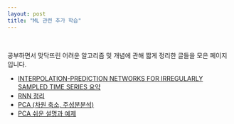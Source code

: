 ```yaml
---
layout: post
title: "ML 관련 추가 학습"
---
```


<br>

공부하면서 맞닥뜨린 어려운 알고리즘 및 개념에 관해 짧게 정리한 글들을 모은 페이지입니다.

- [INTERPOLATION-PREDICTION NETWORKS FOR IRREGULARLY SAMPLED TIME SERIES 요약](https://suhwanmylife.github.io/INTERPOLATION-PREDICTION-NETWORKS-FOR-IRREGULARLY-SAMPLED-TIME-SERIES-%EC%9A%94%EC%95%BD/)
- [RNN 정리](https://suhwanmylife.github.io/RNN-%EC%A0%95%EB%A6%AC/)
- [PCA (차원 축소, 주성분분석)](https://suhwanmylife.github.io/%EC%B0%A8%EC%9B%90-%EC%B6%95%EC%86%8C-(PCA,-%EC%A3%BC%EC%84%B1%EB%B6%84%EB%B6%84%EC%84%9D)/)
- [PCA 쉬운 설명과 예제](https://suhwanmylife.github.io/PCA-%EC%89%AC%EC%9A%B4-%EC%84%A4%EB%AA%85%EA%B3%BC-%EC%98%88%EC%A0%9C/)

